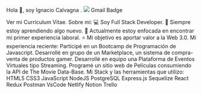 Hola 👋, soy Ignacio Calvagna .
<img src="https://img.shields.io/badge/LinkedIn-0077B5?style=for-the-badge&logo=linkedin&logoColor=white" /> Gmail Badge

Ver mi Currículum Vitae.
Sobre mí:
💻 Soy Full Stack Developer.
📖 Siempre estoy aprendiendo algo nuevo.
🚀 Actualmente estoy enfocada en encontrar mi primer experiencia laboral.
⭐ Mi objetivo es aportar valor a la Web 3.0.
Mi experiencia reciente:
Participé en un Bootcamp de Programación de Javascript.
Desarrollé en grupo de un Marketplace, un sistema de compra-venta de productos gamer.
Desarrollé en equipo una Plataforma de Eventos Virtuales tipo Streaming.
Programé un sitio web de Películas consumiendo la API de The Movie Data-Base.
Mi Stack y las herramientas que utilizo:
HTML5 CSS3 JavaScript NodeJS PostgreSQL Express.js Sequelize React Redux Postman VsCode Netlify Notion Trello
